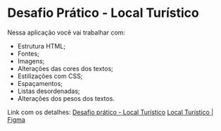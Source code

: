 # Desafio Prático - Local Turístico

Nessa aplicação você vai trabalhar com:

- Estrutura HTML;
- Fontes;
- Imagens;
- Alterações das cores dos textos;
- Estilizações com CSS;
- Espaçamentos;
- Listas desordenadas;
- Alterações dos pesos dos textos.

Link com os detalhes:
[Desafio prático - Local Turístico](https://efficient-sloth-d85.notion.site/Desafio-pr-tico-Local-Tur-stico-c703fe13a3d44f3687277f424ffad157)
[Local Turístico | Figma](https://www.figma.com/community/file/1384542229391733447)
